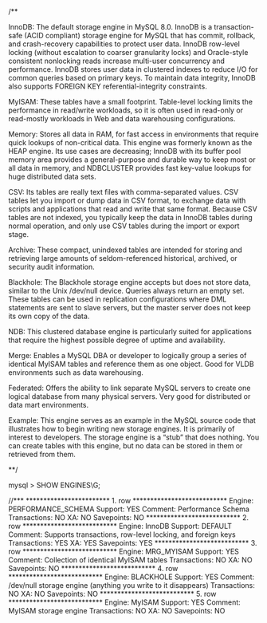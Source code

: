 /**

InnoDB:    The default storage engine in MySQL 8.0. InnoDB is a transaction-safe (ACID compliant) storage engine for MySQL 
           that has commit, rollback, and crash-recovery capabilities to protect user data. InnoDB row-level locking 
           (without escalation to coarser granularity locks) and Oracle-style consistent nonlocking reads increase multi-user 
           concurrency and performance. InnoDB stores user data in clustered indexes to reduce I/O for common queries based on primary keys. 
           To maintain data integrity, InnoDB also supports FOREIGN KEY referential-integrity constraints. 

MyISAM:    These tables have a small footprint. Table-level locking limits the performance in read/write workloads, 
           so it is often used in read-only or read-mostly workloads in Web and data warehousing configurations.

Memory:    Stores all data in RAM, for fast access in environments that require quick lookups of non-critical data. This engine 
           was formerly known as the HEAP engine. Its use cases are decreasing; InnoDB with its buffer pool memory area provides a 
           general-purpose and durable way to keep most or all data in memory, and NDBCLUSTER provides fast key-value lookups for huge distributed data sets.

CSV:       Its tables are really text files with comma-separated values. CSV tables let you import or dump data in CSV format, to exchange 
           data with scripts and applications that read and write that same format. Because CSV tables are not indexed, you typically keep 
           the data in InnoDB tables during normal operation, and only use CSV tables during the import or export stage.

Archive:   These compact, unindexed tables are intended for storing and retrieving large amounts of seldom-referenced historical, archived, 
           or security audit information.

Blackhole: The Blackhole storage engine accepts but does not store data, similar to the Unix /dev/null device. Queries always return an empty 
           set. These tables can be used in replication configurations where DML statements are sent to slave servers, but the master server does not keep its own copy of the data.

NDB:       This clustered database engine is particularly suited for applications that require the highest possible degree 
           of uptime and availability.

Merge:     Enables a MySQL DBA or developer to logically group a series of identical MyISAM tables and reference them as one object. 
           Good for VLDB environments such as data warehousing.

Federated: Offers the ability to link separate MySQL servers to create one logical database from many physical servers. Very good for 
           distributed or data mart environments.

Example:   This engine serves as an example in the MySQL source code that illustrates how to begin writing new storage engines. 
           It is primarily of interest to developers. The storage engine is a “stub” that does nothing. You can create tables with this engine, but no data can be stored in them or retrieved from them.


**/

mysql > SHOW ENGINES\G;

//***
************************ 1. row ***************************
Engine: PERFORMANCE_SCHEMA
Support: YES
Comment: Performance Schema
Transactions: NO
XA: NO
Savepoints: NO
*************************** 2. row ***************************
  Engine: InnoDB
  Support: DEFAULT
  Comment: Supports transactions, row-level locking, and foreign keys
  Transactions: YES
  XA: YES
  Savepoints: YES
  *************************** 3. row ***************************
  Engine: MRG_MYISAM
  Support: YES
  Comment: Collection of identical MyISAM tables
  Transactions: NO
  XA: NO
  Savepoints: NO
  *************************** 4. row ***************************
  Engine: BLACKHOLE
  Support: YES
  Comment: /dev/null storage engine (anything you write to it disappears)
  Transactions: NO
  XA: NO
  Savepoints: NO
  *************************** 5. row ***************************
  Engine: MyISAM
  Support: YES
  Comment: MyISAM storage engine
  Transactions: NO
  XA: NO
  Savepoints: NO

